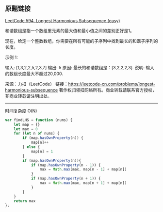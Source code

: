 ## 原题链接

[LeetCode 594. Longest Harmonious Subsequence (easy)](https://leetcode-cn.com/problems/longest-harmonious-subsequence/)

和谐数组是指一个数组里元素的最大值和最小值之间的差别正好是1。

现在，给定一个整数数组，你需要在所有可能的子序列中找到最长的和谐子序列的长度。

示例 1:

输入: [1,3,2,2,5,2,3,7]
输出: 5
原因: 最长的和谐数组是：[3,2,2,2,3].
说明: 输入的数组长度最大不超过20,000.

来源：力扣（LeetCode）
链接：https://leetcode-cn.com/problems/longest-harmonious-subsequence
著作权归领扣网络所有。商业转载请联系官方授权，非商业转载请注明出处。

---


时间复杂度 O(N)

```javascript
var findLHS = function (nums) {
    let map = {}
    let max = 0
    for (let n of nums) {
        if (map.hasOwnProperty(n)) {
            map[n]++
        } else {
            map[n] = 1
        }
        if (map.hasOwnProperty(n)){
            if (map.hasOwnProperty(n - 1)) {
                max = Math.max(max, map[n - 1] + map[n])
            }
            if (map.hasOwnProperty(n + 1)) {
                max = Math.max(max, map[n + 1] + map[n])
            }
        }
    }
    return max
};
```